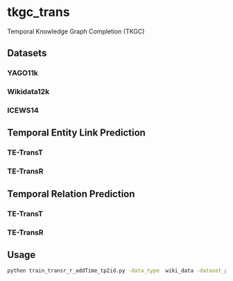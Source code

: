 # tkgc_trans
Temporal Knowledge Graph Completion (TKGC)
## Datasets
### YAGO11k
### Wikidata12k
### ICEWS14 
## Temporal Entity Link Prediction
### TE-TransT 

### TE-TransR


## Temporal Relation Prediction

### TE-TransT 

### TE-TransR

## Usage

```bash
python train_transr_r_addTime_tp2id.py -data_type  wiki_data -dataset_path path  -neg_sample 20 -gpu 3 -lr 0.01 -dim 128 -margin 10 -epoch 300 -batch 2000  -data_process tp_point1 -filter 1 
```
